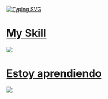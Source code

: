 
<a href="https://git.io/typing-svg"><img src="https://readme-typing-svg.demolab.com?font=Gupter&pause=1000&width=435&lines=I'm+Joel;software+development+student" alt="Typing SVG" /></a>

<p align="center">
  <a href="https://skillicons.dev">
     <h1>My Skill</h1>
    <img src="https://skillicons.dev/icons?i=git,html,css,js,ts,mongodb" />
  </a>
</p>

<p align="center">
  <a href="https://skillicons.dev">
     <h1>Estoy aprendiendo</h1>
    <img src="https://skillicons.dev/icons?i=angular,java,mysql" />
  </a>
</p>
